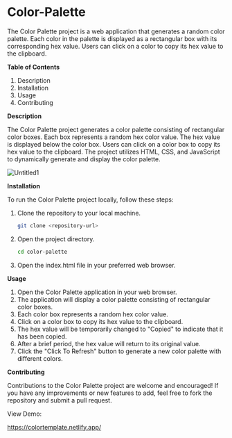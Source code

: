 # Color-Palette

The Color Palette project is a web application that generates a random color palette. Each color in the palette is displayed as a rectangular box with its corresponding hex value. Users can click on a color to copy its hex value to the clipboard.

**Table of Contents**
1. Description
2. Installation
3. Usage
4. Contributing


**Description**

The Color Palette project generates a color palette consisting of rectangular color boxes. Each box represents a random hex color value. The hex value is displayed below the color box. Users can click on a color box to copy its hex value to the clipboard. The project utilizes HTML, CSS, and JavaScript to dynamically generate and display the color palette.

![Untitled1](https://user-images.githubusercontent.com/119430497/217601949-3b00be0b-c383-45ed-814a-1dd17545ba68.png)


**Installation**

To run the Color Palette project locally, follow these steps:

1. Clone the repository to your local machine.
 
   ```bash
   git clone <repository-url>
   ```
2. Open the project directory.
   
   ```bash
   cd color-palette
   ```
   
3. Open the index.html file in your preferred web browser.


**Usage**

1. Open the Color Palette application in your web browser.
2. The application will display a color palette consisting of rectangular color boxes.
3. Each color box represents a random hex color value.
4. Click on a color box to copy its hex value to the clipboard.
5. The hex value will be temporarily changed to "Copied" to indicate that it has been copied.
6. After a brief period, the hex value will return to its original value.
7. Click the "Click To Refresh" button to generate a new color palette with different colors.


**Contributing**

Contributions to the Color Palette project are welcome and encouraged! If you have any improvements or new features to add, feel free to fork the repository and submit a pull request.

View Demo:

https://colortemplate.netlify.app/

